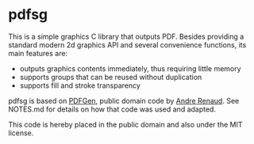 # pdfsg

This is a simple graphics C library that outputs PDF.
Besides providing a standard modern 2d graphics API and several convenience functions, its main features are:

- outputs graphics contents immediately, thus requiring little memory
- supports groups that can be reused without duplication
- supports fill and stroke transparency

pdfsg is based on [PDFGen](https://github.com/AndreRenaud/PDFGen), public domain code by [Andre Renaud](https://github.com/AndreRenaud). See NOTES.md for details on how that code was used and adapted.

This code is hereby placed in the public domain and also under the MIT license.
